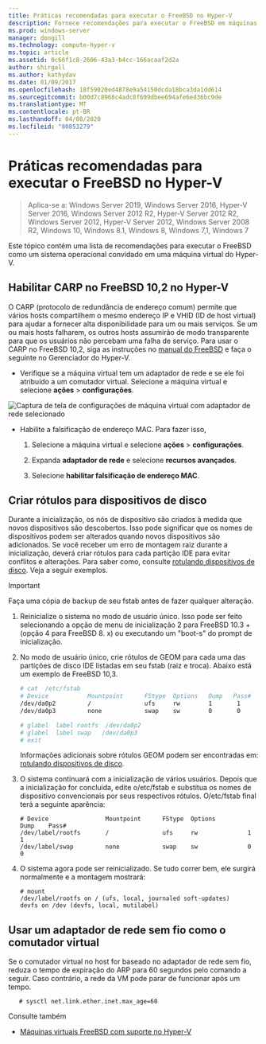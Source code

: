 ```yaml
---
title: Práticas recomendadas para executar o FreeBSD no Hyper-V
description: Fornece recomendações para executar o FreeBSD em máquinas virtuais
ms.prod: windows-server
manager: dongill
ms.technology: compute-hyper-v
ms.topic: article
ms.assetid: 0c66f1c8-2606-43a3-b4cc-166acaaf2d2a
author: shirgall
ms.author: kathydav
ms.date: 01/09/2017
ms.openlocfilehash: 18f59020ed4878e9a54150dcda18bca3da1dd614
ms.sourcegitcommit: b00d7c8968c4adc8f699dbee694afe6ed36bc9de
ms.translationtype: MT
ms.contentlocale: pt-BR
ms.lasthandoff: 04/08/2020
ms.locfileid: "80853279"
---
```

# <a name="best-practices-for-running-freebsd-on-hyper-v"></a>Práticas recomendadas para executar o FreeBSD no Hyper-V

>Aplica-se a: Windows Server 2019, Windows Server 2016, Hyper-V Server 2016, Windows Server 2012 R2, Hyper-V Server 2012 R2, Windows Server 2012, Hyper-V Server 2012, Windows Server 2008 R2, Windows 10, Windows 8.1, Windows 8, Windows 7,1, Windows 7

Este tópico contém uma lista de recomendações para executar o FreeBSD como um sistema operacional convidado em uma máquina virtual do Hyper-V.

## <a name="enable-carp-in-freebsd-102-on-hyper-v"></a>Habilitar CARP no FreeBSD 10,2 no Hyper-V

O CARP (protocolo de redundância de endereço comum) permite que vários hosts compartilhem o mesmo endereço IP e VHID (ID de host virtual) para ajudar a fornecer alta disponibilidade para um ou mais serviços. Se um ou mais hosts falharem, os outros hosts assumirão de modo transparente para que os usuários não percebam uma falha de serviço. Para usar o CARP no FreeBSD 10,2, siga as instruções no [manual do FreeBSD](https://www.freebsd.org/doc/en/books/handbook/carp.html) e faça o seguinte no Gerenciador do Hyper-V.

* Verifique se a máquina virtual tem um adaptador de rede e se ele foi atribuído a um comutador virtual. Selecione a máquina virtual e selecione **ações** > **configurações**.

![Captura de tela de configurações de máquina virtual com adaptador de rede selecionado](media/Hyper-V_Settings_NetworkAdapter.png)

* Habilite a falsificação de endereço MAC. Para fazer isso,

   1. Selecione a máquina virtual e selecione **ações** > **configurações**.

   2. Expanda **adaptador de rede** e selecione **recursos avançados**.

   3. Selecione **habilitar falsificação de endereço MAC**.

## <a name="create-labels-for-disk-devices"></a>Criar rótulos para dispositivos de disco

Durante a inicialização, os nós de dispositivo são criados à medida que novos dispositivos são descobertos. Isso pode significar que os nomes de dispositivos podem ser alterados quando novos dispositivos são adicionados. Se você receber um erro de montagem raiz durante a inicialização, deverá criar rótulos para cada partição IDE para evitar conflitos e alterações. Para saber como, consulte [rotulando dispositivos de disco](https://www.freebsd.org/doc/handbook/geom-glabel.html). Veja a seguir exemplos. 

> [!IMPORTANT]
> Faça uma cópia de backup de seu fstab antes de fazer qualquer alteração.

1. Reinicialize o sistema no modo de usuário único. Isso pode ser feito selecionando a opção de menu de inicialização 2 para FreeBSD 10.3 + (opção 4 para FreeBSD 8. x) ou executando um "boot-s" do prompt de inicialização.

2. No modo de usuário único, crie rótulos de GEOM para cada uma das partições de disco IDE listadas em seu fstab (raiz e troca). Abaixo está um exemplo de FreeBSD 10,3.

   ```bash
   # cat  /etc/fstab
   # Device           Mountpoint      FStype  Options   Dump   Pass#
   /dev/da0p2         /               ufs     rw        1       1
   /dev/da0p3         none            swap    sw        0       0

   # glabel  label rootfs  /dev/da0p2
   # glabel  label swap   /dev/da0p3
   # exit
   ```

   Informações adicionais sobre rótulos GEOM podem ser encontradas em: [rotulando dispositivos de disco](https://www.freebsd.org/doc/handbook/geom-glabel.html).

3. O sistema continuará com a inicialização de vários usuários. Depois que a inicialização for concluída, edite o/etc/fstab e substitua os nomes de dispositivo convencionais por seus respectivos rótulos. O/etc/fstab final terá a seguinte aparência:

   ```
   # Device                Mountpoint      FStype  Options         Dump    Pass#
   /dev/label/rootfs       /               ufs     rw              1       1
   /dev/label/swap         none            swap    sw              0       0
   ```

4. O sistema agora pode ser reinicializado. Se tudo correr bem, ele surgirá normalmente e a montagem mostrará:

   ```
   # mount
   /dev/label/rootfs on / (ufs, local, journaled soft-updates)
   devfs on /dev (devfs, local, mutilabel)
   ```

## <a name="use-a-wireless-network-adapter-as-the-virtual-switch"></a>Usar um adaptador de rede sem fio como o comutador virtual

Se o comutador virtual no host for baseado no adaptador de rede sem fio, reduza o tempo de expiração do ARP para 60 segundos pelo comando a seguir. Caso contrário, a rede da VM pode parar de funcionar após um tempo.


```
   # sysctl net.link.ether.inet.max_age=60
```


Consulte também

* [Máquinas virtuais FreeBSD com suporte no Hyper-V](Supported-FreeBSD-virtual-machines-on-Hyper-V.md)
